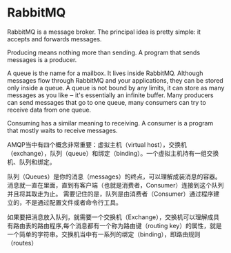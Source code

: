# RabbitMQ

RabbitMQ is a message broker. The principal idea is pretty simple: it accepts and forwards messages. 

Producing means nothing more than sending. A program that sends messages is a producer. 

A queue is the name for a mailbox. It lives inside RabbitMQ. Although messages flow through RabbitMQ and your applications, they can be stored only inside a queue. A queue is not bound by any limits, it can store as many messages as you like ‒ it's essentially an infinite buffer. Many producers can send messages that go to one queue, many consumers can try to receive data from one queue.

Consuming has a similar meaning to receiving. A consumer is a program that mostly waits to receive messages.



AMQP当中有四个概念非常重要：虚拟主机（virtual host），交换机（exchange），队列（queue）和绑定（binding）。一个虚拟主机持有一组交换机、队列和绑定。


队列（Queues）是你的消息（messages）的终点，可以理解成装消息的容器。消息就一直在里面，直到有客户端（也就是消费者，Consumer）连接到这个队列并且将其取走为止。
需要记住的是，队列是由消费者（Consumer）通过程序建立的，不是通过配置文件或者命令行工具。

如果要把消息放入队列，就需要一个交换机（Exchange），交换机可以理解成具有路由表的路由程序,每个消息都有一个称为路由键（routing key）的属性，就是一个简单的字符串。交换机当中有一系列的绑定（binding），即路由规则（routes）